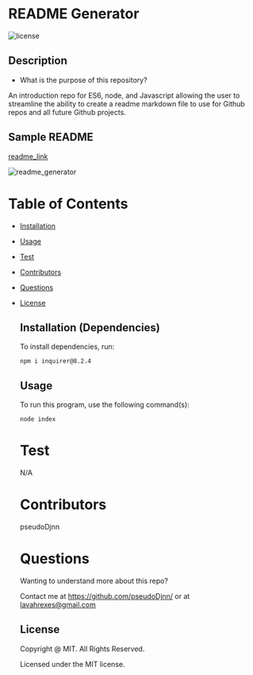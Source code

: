 # README Generator

![license](https://img.shields.io/badge/license-MIT-yellowgreen.svg)

## Description

- What is the purpose of this repository?<br/>

An introduction repo for ES6, node, and Javascript allowing the user to streamline the ability to create a readme markdown file to use for Github repos and all future Github projects.

## Sample README

[readme_link](./dist/README.md)

![readme_generator](https://user-images.githubusercontent.com/105378214/189463698-f5ebd0c2-8f95-43c8-94e0-c652249e2c1c.png)

# Table of Contents

- [Installation](#installation)
- [Usage](#usage)
- [Test](#test)
- [Contributors](#contributors)
- [Questions](#questions)
- [License](#license)

  ## Installation (Dependencies)

  To install dependencies, run:

  ```
  npm i inquirer@8.2.4
  ```

  ## Usage

  To run this program, use the following command(s):

  ```
  node index
  ```

  # Test

  N/A

  # Contributors

  pseudoDjnn

  # Questions

  Wanting to understand more about this repo?

  Contact me at https://github.com/pseudoDjnn/ or at lavahrexes@gmail.com

  ## License

  Copyright @ MIT. All Rights Reserved.

  Licensed under the MIT license.
